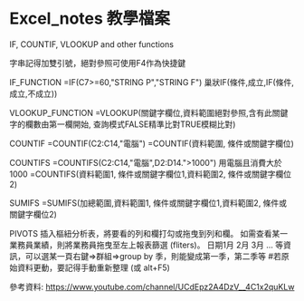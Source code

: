 # Excel_notes 教學檔案
IF, COUNTIF, VLOOKUP and other functions

字串記得加雙引號，絕對參照可使用F4作為快捷鍵

IF_FUNCTION
=IF(C7>=60,"STRING P","STRING F") 
巢狀IF(條件,成立,IF(條件,成立,不成立))

VLOOKUP_FUNCTION
=VLOOKUP(關鍵字欄位,資料範圍絕對參照,含有此關鍵字的欄數由第一欄開始, 查詢模式FALSE精準比對TRUE模糊比對)

COUNTIF
=COUNTIF(C2:C14,"電腦")
=COUNTIF(資料範圍, 條件或關鍵字欄位)

COUNTIFS
=COUNTIFS(C2:C14,"電腦",D2:D14.">1000") 用電腦且消費大於1000
=COUNTIFS(資料範圍1, 條件或關鍵字欄位1,資料範圍2, 條件或關鍵字欄位2)

SUMIFS
=SUMIFS(加總範圍,資料範圍1, 條件或關鍵字欄位1,資料範圍2, 條件或關鍵字欄位2)

PIVOTS
插入樞紐分析表，將要看的列和欄打勾或拖曳到列和欄。
如需查看某一業務員業績，則將業務員拖曳至左上報表篩選 (fliters)。
日期1月 2月 3月 ... 等資訊，可以選某一頁右鍵=>群組=>group by 季，則能變成第一季，第二季等
#若原始資料更動，要記得手動重新整理 (或 alt+F5)

參考資料: https://www.youtube.com/channel/UCdEpz2A4DzV__4C1x2quKLw
